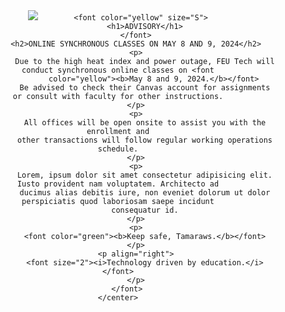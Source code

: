 <!DOCTYPE html>
<html lang="en">

<body background="FEU TECH 1st year/Feu Background.jpg" marginwidth= 0px">
    <center>
        <font face="Calibri">
            <img src="FEU TECH 1st year/FEU Tech.png"

            <font color="yellow" size="S">
                <h1>ADVISORY</h1>
            </font>
            <h2>ONLINE SYNCHRONOUS CLASSES ON MAY 8 AND 9, 2024</h2>
            <p>
                Due to the high heat index and power outage, FEU Tech will conduct synchronous online classes on <font
                    color="yellow"><b>May 8 and 9, 2024.</b></font>
                Be advised to check their Canvas account for assignments or consult with faculty for other instructions.
            </p>
            <p>
                All offices will be open onsite to assist you with the enrollment and
                other transactions will follow regular working operations schedule.
            </p>
            <p>
                Lorem, ipsum dolor sit amet consectetur adipisicing elit. Iusto provident nam voluptatem. Architecto ad
                ducimus alias debitis iure, non eveniet dolorum ut dolor perspiciatis quod laboriosam saepe incidunt
                consequatur id.
            </p>
            <p>
                <font color="green"><b>Keep safe, Tamaraws.</b></font>
            </p>
            <p align="right">
                <font size="2"><i>Technology driven by education.</i></font>
            </p>
        </font>
    </center>
</body>

</html>
